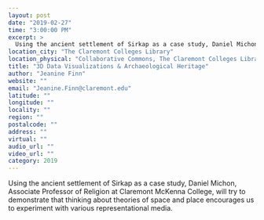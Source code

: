 ```yaml
---
layout: post
date: "2019-02-27"
time: "3:00:00 PM"
excerpt: >
  Using the ancient settlement of Sirkap as a case study, Daniel Michon, Associate Professor of Religion at Claremont McKenna College, will ...
location_city: "The Claremont Colleges Library"
location_physical: "Collaborative Commons, The Claremont Colleges Library"
title: "3D Data Visualizations & Archaeological Heritage"
author: "Jeanine Finn"
website: ""
email: "Jeanine.Finn@claremont.edu"
latitude: ""
longitude: ""
locality: ""
region: ""
postalcode: ""
address: ""
virtual: ""
audio_url: ""
video_url: ""
category: 2019
---
```


Using the ancient settlement of Sirkap as a case study, Daniel Michon, Associate Professor of Religion at Claremont McKenna College, will try to demonstrate that thinking about theories of space and place encourages us to experiment with various representational media. 
